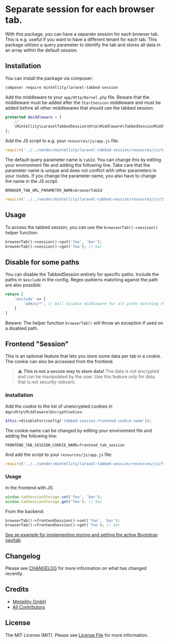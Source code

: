 # Separate session for each browser tab.

With this package, you can have a separate session for each browser tab. This is e.g. useful if you want to have a different tenant for each tab. This package utilizes a query parameter to identify the tab and stores all data in an array within the default session.

## Installation

You can install the package via composer:

```bash
composer require mintellity/laravel-tabbed-session
```

Add the middleware to your `app/Http/Kernel.php` file. Beware that the middleware must be added after the `StartSession` middleware and must be added before all other middlewares that should use the tabbed session:

```php
protected $middleware = [
    // ...
    \Mintellity\LaravelTabbedSession\Http\Middleware\TabbedSessionMiddleware::class,
];
```

Add the JS script to e.g. your `resources/js/app.js` file:

```js
require('../../vendor/mintellity/laravel-tabbed-session/resources/js/tabbedSession');
```

The default query parameter name is `tabId`. You can change this by editing your environment file and adding the following line. Take care that the parameter name is unique and does not conflict with other parameters in your routes. If you change the parameter name, you also have to change the name in the JS script:

```env
BROWSER_TAB_URL_PARAMETER_NAME=browserTabId
```

```js
require('../../vendor/mintellity/laravel-tabbed-session/resources/js/tabbedSession')('browserTabId');
```

## Usage

To access the tabbed session, you can use the `browsserTab()->session()` helper function:

```php
browserTab()->session()->put('foo', 'bar');
browserTab()->session()->get('foo'); // bar
```

## Disable for some paths

You can disable the TabbedSession entirely for specific paths.
Include the paths in `$exclude` in the config. Regex-patterns matching against the path are also possible:

```php
return [
    'exclude' => [
        'admin/*', // Will disable middleware for all paths matching this pattern, e.g. admin/user/create
    ]
]
```

Beware: The helper function `browserTab()` will throw an exception if used on a disabled path.

## Frontend "Session"

This is an optional feature that lets you store some data per tab in a cookie. The cookie can also be accessed from the frontend.

> :warning: **This is not a secure way to store data!** The data is not encrypted and can be manipulated by the user. Use this feature only for data that is not security relevant.

### Installation

Add the cookie to the list of unencrypted cookies in `App\Http\Middleware\EncryptCookies`:

```php
$this->disableFor(config('tabbed-session.frontend-cookie-name'));
```

The cookie name can be changed by editing your environment file and adding the following line:

```env
FRONTEND_TAB_SESSION_COOKIE_NAME=frontend_tab_session
```

And add the script to your `resources/js/app.js` file:

```js
require('../../vendor/mintellity/laravel-tabbed-session/resources/js/frontendTabSession')('frontend_tab_session');
```

### Usage

In the frontend with JS:

```js
window.tabSessionStorage.set('foo', 'bar');
window.tabSessionStorage.get('foo'); // bar
```

From the backend:

```php
browserTab()->frontendSession()->set('foo', 'bar');
browserTab()->frontendSession()->get('foo'); // bar
```

[See an example for implementing storing and setting the active Bootstrap nav/tab](./examples/Active%20Bootstrap%20Tab.md)

## Changelog

Please see [CHANGELOG](CHANGELOG.md) for more information on what has changed recently.

## Credits

- [Mintellity GmbH](https://github.com/mintellity)
- [All Contributors](../../contributors)

## License

The MIT License (MIT). Please see [License File](LICENSE.md) for more information.
